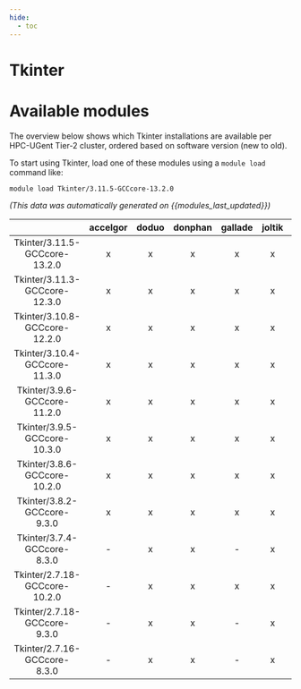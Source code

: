 ```yaml
---
hide:
  - toc
---
```


Tkinter
=======

# Available modules


The overview below shows which Tkinter installations are available per HPC-UGent Tier-2 cluster, ordered based on software version (new to old).

To start using Tkinter, load one of these modules using a `module load` command like:

```shell
module load Tkinter/3.11.5-GCCcore-13.2.0
```

*(This data was automatically generated on {{modules_last_updated}})*  

| |accelgor|doduo|donphan|gallade|joltik|shinx|skitty|
| :---: | :---: | :---: | :---: | :---: | :---: | :---: | :---: |
|Tkinter/3.11.5-GCCcore-13.2.0|x|x|x|x|x|x|x|
|Tkinter/3.11.3-GCCcore-12.3.0|x|x|x|x|x|x|x|
|Tkinter/3.10.8-GCCcore-12.2.0|x|x|x|x|x|x|-|
|Tkinter/3.10.4-GCCcore-11.3.0|x|x|x|x|x|x|-|
|Tkinter/3.9.6-GCCcore-11.2.0|x|x|x|x|x|-|-|
|Tkinter/3.9.5-GCCcore-10.3.0|x|x|x|x|x|-|-|
|Tkinter/3.8.6-GCCcore-10.2.0|x|x|x|x|x|-|-|
|Tkinter/3.8.2-GCCcore-9.3.0|x|x|x|x|x|-|-|
|Tkinter/3.7.4-GCCcore-8.3.0|-|x|x|-|x|-|-|
|Tkinter/2.7.18-GCCcore-10.2.0|-|x|x|x|x|-|-|
|Tkinter/2.7.18-GCCcore-9.3.0|-|x|x|-|x|-|-|
|Tkinter/2.7.16-GCCcore-8.3.0|-|x|x|-|x|-|-|
